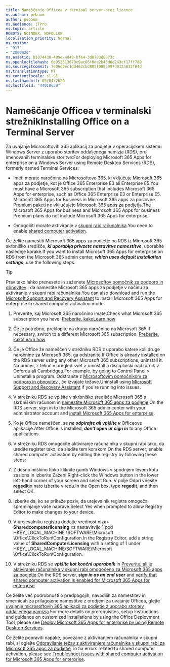 ```yaml
---
title: Nameščanje Officea v terminal server-brez licence
ms.author: pebaum
author: pebaum
ms.audience: ITPro
ms.topic: article
ROBOTS: NOINDEX, NOFOLLOW
localization_priority: Normal
ms.custom:
- "917"
- "2000020"
ms.assetid: b1074430-489e-4d49-bfe4-3d8783d8073c
ms.openlocfilehash: 6e952513679c9ac66f8de2b43d6d243cf17ff789
ms.sourcegitcommit: 7e06d9ec1dd462cbd882f088c997d012a032f04d
ms.translationtype: MT
ms.contentlocale: sl-SI
ms.lasthandoff: 05/04/2020
ms.locfileid: "44010630"
---
```

# <a name="installing-office-on-a-terminal-server"></a><span data-ttu-id="b674e-102">Nameščanje Officea v terminalski strežnik</span><span class="sxs-lookup"><span data-stu-id="b674e-102">Installing Office on a Terminal Server</span></span>

<span data-ttu-id="b674e-103">Za uvajanje Microsoftovih 365 aplikacij za podjetje v operacijskem sistemu Windows Server z uporabo storitev oddaljenega namizja (RDS), prej imenovanih terminalske storitve:</span><span class="sxs-lookup"><span data-stu-id="b674e-103">For deploying Microsoft 365 Apps for enterprise on a Windows Server using Remote Desktop Services (RDS), formerly named Terminal Services:</span></span>
  
- <span data-ttu-id="b674e-104">Imeti morate naročnino na Microsoftovo 365, ki vključuje Microsoft 365 apps za podjetje, kot je Office 365 Enterprise E3 ali Enterprise E5.</span><span class="sxs-lookup"><span data-stu-id="b674e-104">You must have a Microsoft 365 subscription that includes Microsoft 365 Apps for enterprise, such as Office 365 Enterprise E3 or Enterprise E5.</span></span> <span data-ttu-id="b674e-105">Microsoft 365 Apps for Business in Microsoft 365 apps za poslovne Premium paketi ne vključujejo Microsoft 365 apps za podjetja.</span><span class="sxs-lookup"><span data-stu-id="b674e-105">The Microsoft 365 Apps for business and Microsoft 365 Apps for business Premium plans do not include Microsoft 365 Apps for enterprise.</span></span>

- <span data-ttu-id="b674e-106">Omogočiti morate aktiviranje v [skupni rabi računalnika](https://docs.microsoft.com/DeployOffice/overview-shared-computer-activation).</span><span class="sxs-lookup"><span data-stu-id="b674e-106">You need to enable [shared computer activation](https://docs.microsoft.com/DeployOffice/overview-shared-computer-activation).</span></span>

<span data-ttu-id="b674e-107">Če želite namestiti Microsoft 365 apps za podjetje na RDS iz Microsoft 365 skrbniško središče, ***ki uporablja privzete nastavitve namestitve***, uporabite naslednje korake.</span><span class="sxs-lookup"><span data-stu-id="b674e-107">If you want to install Microsoft 365 Apps for enterprise on RDS from the Microsoft 365 admin center, ***which uses default installation settings***, use the following steps.</span></span>

> [!TIP]
> <span data-ttu-id="b674e-108">Prav tako lahko prenesete in zaženete [Microsoftov pomočnik za podporo in obnovitev](https://aka.ms/SaRA_OfficeSCA_M365Portal) , da namestite Microsoft 365 apps za podjetje v načinu za aktiviranje v skupni rabi računalnika.</span><span class="sxs-lookup"><span data-stu-id="b674e-108">You can also download and run the [Microsoft Support and Recovery Assistant](https://aka.ms/SaRA_OfficeSCA_M365Portal) to install Microsoft 365 Apps for enterprise in shared computer activation mode.</span></span>
  
1. <span data-ttu-id="b674e-109">Preverite, kaj Microsoft 365 naročnino imate.</span><span class="sxs-lookup"><span data-stu-id="b674e-109">Check what Microsoft 365 subscription you have.</span></span> [<span data-ttu-id="b674e-110">Preberite, kako</span><span class="sxs-lookup"><span data-stu-id="b674e-110">Learn how</span></span>](https://docs.microsoft.com/office365/admin/admin-overview/what-subscription-do-i-have)

2. <span data-ttu-id="b674e-111">Če je potrebno, preklopite na drugo naročnino na Microsoft 365.</span><span class="sxs-lookup"><span data-stu-id="b674e-111">If necessary, switch to a different Microsoft 365 subscription.</span></span> [<span data-ttu-id="b674e-112">Preberite, kako</span><span class="sxs-lookup"><span data-stu-id="b674e-112">Learn how</span></span>](https://docs.microsoft.com/office365/admin/subscriptions-and-billing/switch-to-a-different-plan)

3. <span data-ttu-id="b674e-113">Če je Office že nameščen v strežniku RDS z uporabo katere koli druge naročnine za Microsoft 365, ga odstranite.</span><span class="sxs-lookup"><span data-stu-id="b674e-113">If Office is already installed on the RDS server using any other Microsoft 365 subscriptions, uninstall it.</span></span> <span data-ttu-id="b674e-114">Na primer, z tekoč v pregled svet \> uninstall a disciplinski nadzornik v Oxfordu ali Cambridgeu.</span><span class="sxs-lookup"><span data-stu-id="b674e-114">For example, by going to Control Panel \> Uninstall a program.</span></span> <span data-ttu-id="b674e-115">Odstranite z [Microsoftovim pomočnikom za podporo in obnovitev](https://aka.ms/SARA-OfficeUninstall-Alchemy) , če izvajate težave.</span><span class="sxs-lookup"><span data-stu-id="b674e-115">Uninstall using [Microsoft Support and Recovery Assistant](https://aka.ms/SARA-OfficeUninstall-Alchemy) if you're running into issues.</span></span>

4. <span data-ttu-id="b674e-116">V strežniku RDS se vpišite v skrbniško središče Microsoft 365 s skrbniškim računom in [namestite Microsoft 365 apps za podjetje](https://portal.office.com/OLS/MySoftware.aspx).</span><span class="sxs-lookup"><span data-stu-id="b674e-116">On the RDS server, sign in to the Microsoft 365 admin center with your administrator account and [install Microsoft 365 Apps for enterprise](https://portal.office.com/OLS/MySoftware.aspx).</span></span>

5. <span data-ttu-id="b674e-117">Ko je Office nameščen, se ***ne odpirajte ali vpišite v*** Officeove aplikacije.</span><span class="sxs-lookup"><span data-stu-id="b674e-117">After Office is installed, ***don't open or sign in*** to any Office applications.</span></span>

6. <span data-ttu-id="b674e-118">V strežniku RDS omogočite aktiviranje računalnika v skupni rabi tako, da uredite register tako, da sledite tem korakom:</span><span class="sxs-lookup"><span data-stu-id="b674e-118">On the RDS server, enable shared computer activation by editing the registry by following these steps:</span></span>

1. <span data-ttu-id="b674e-119">Z desno miškino tipko kliknite gumb Windows v spodnjem levem kotu zaslona in izberite Zaženi.</span><span class="sxs-lookup"><span data-stu-id="b674e-119">Right-click the Windows button in the lower left-hand corner of your screen and select Run.</span></span> <span data-ttu-id="b674e-120">V polje Odpri vnesite **regedit**in nato izberite v redu.</span><span class="sxs-lookup"><span data-stu-id="b674e-120">In the Open box, type **regedit**, and then select OK.</span></span>

2. <span data-ttu-id="b674e-121">Izberite da, ko se prikaže poziv, da urejevalnik registra omogoča spreminjanje vaše naprave.</span><span class="sxs-lookup"><span data-stu-id="b674e-121">Select Yes when prompted to allow Registry Editor to make changes to your device.</span></span>

3. <span data-ttu-id="b674e-122">V urejevalniku registra dodajte vrednost niza» **Sharedcomputerlicensing** «z nastavitvijo 1 pod HKEY_LOCAL_MACHINE \SOFTWARE\Microsoft \Office\ClickToRun\Configuration.</span><span class="sxs-lookup"><span data-stu-id="b674e-122">In the Registry Editor, add a string value of **SharedComputerLicensing** with a setting of 1 under HKEY_LOCAL_MACHINE\SOFTWARE\Microsoft \Office\ClickToRun\Configuration.</span></span>

7. <span data-ttu-id="b674e-123">V strežniku RDS se ***vpišite kot končni uporabnik*** in [Preverite, ali je aktiviranje računalnika v skupni rabi omogočeno za Microsoft 365 apps za podjetje](https://docs.microsoft.com/DeployOffice/troubleshoot-shared-computer-activation#verify-that-activation-for-microsoft-365-apps-succeeded).</span><span class="sxs-lookup"><span data-stu-id="b674e-123">On the RDS server, ***sign in as an end user*** and [verify that shared computer activation is enabled for Microsoft 365 Apps for enterprise](https://docs.microsoft.com/DeployOffice/troubleshoot-shared-computer-activation#verify-that-activation-for-microsoft-365-apps-succeeded).</span></span>

<span data-ttu-id="b674e-124">Če želite več podrobnosti o predpogojih, navodilih za namestitev in smernicah za prilagojene namestitve z orodjem za uvajanje Officea, glejte [uvajanje microsoftovih 365 aplikacij za podjetje z uporabo storitev oddaljenega namizja](https://docs.microsoft.com/DeployOffice/deploy-microsoft-365-apps-remote-desktop-services).</span><span class="sxs-lookup"><span data-stu-id="b674e-124">For more details on prerequisites, setup instructions and guidance on customized installations by using the Office Deployment Tool, please see [Deploy Microsoft 365 Apps for enterprise by using Remote Desktop Services](https://docs.microsoft.com/DeployOffice/deploy-microsoft-365-apps-remote-desktop-services).</span></span>
  
<span data-ttu-id="b674e-125">Če želite popraviti napake, povezane z aktiviranjem računalnika v skupni rabi, si oglejte [Odpravljanje težav z aktiviranjem računalnika v skupni rabi za Microsoft 365 apps za podjetje](https://docs.microsoft.com/DeployOffice/troubleshoot-shared-computer-activation).</span><span class="sxs-lookup"><span data-stu-id="b674e-125">To fix errors related to shared computer activation, please see [Troubleshoot issues with shared computer activation for Microsoft 365 Apps for enterprise](https://docs.microsoft.com/DeployOffice/troubleshoot-shared-computer-activation).</span></span>
  